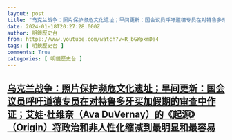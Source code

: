 ```yaml
---
layout: post
title: "乌克兰战争：照片保护濒危文化遗址；早间更新：国会议员呼吁道德专员在对特鲁多牙买加假期的审查中作证；艾娃·杜维奈（Ava DuVernay）的《起源》（Origin）将政治和非人性化缩减到最明显和最容易"
date: 2024-01-18T20:27:28.000Z
author: 明鏡歷史台
from: https://www.youtube.com/watch?v=R_bGWpkmDa4
tags: [ 明鏡歷史台 ]
comments: True
categories: [ 明鏡歷史台 ]
---
```

<!--1705609648000-->
[乌克兰战争：照片保护濒危文化遗址；早间更新：国会议员呼吁道德专员在对特鲁多牙买加假期的审查中作证；艾娃·杜维奈（Ava DuVernay）的《起源》（Origin）将政治和非人性化缩减到最明显和最容易](https://www.youtube.com/watch?v=R_bGWpkmDa4)
------

<div>

</div>
